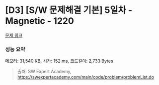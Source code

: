 # [D3] [S/W 문제해결 기본] 5일차 - Magnetic - 1220 

[문제 링크](https://swexpertacademy.com/main/code/problem/problemDetail.do?contestProbId=AV14hwZqABsCFAYD) 

### 성능 요약

메모리: 31,540 KB, 시간: 152 ms, 코드길이: 2,733 Bytes



> 출처: SW Expert Academy, https://swexpertacademy.com/main/code/problem/problemList.do